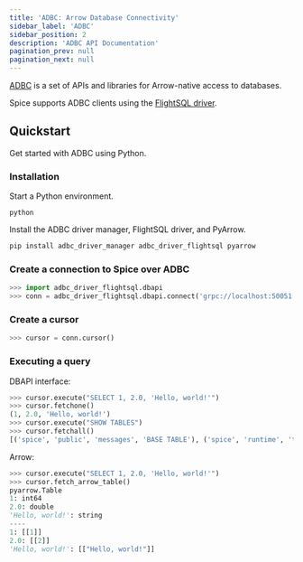 ```yaml
---
title: 'ADBC: Arrow Database Connectivity'
sidebar_label: 'ADBC'
sidebar_position: 2
description: 'ADBC API Documentation'
pagination_prev: null
pagination_next: null
---
```


[ADBC](https://arrow.apache.org/adbc) is a set of APIs and libraries for Arrow-native access to databases.

Spice supports ADBC clients using the [FlightSQL driver](https://arrow.apache.org/adbc/current/driver/flight_sql.html).

## Quickstart

Get started with ADBC using Python.

### Installation

Start a Python environment.

```shell
python
```

Install the ADBC driver manager, FlightSQL driver, and PyArrow.

```python
pip install adbc_driver_manager adbc_driver_flightsql pyarrow
```

### Create a connection to Spice over ADBC

```python
>>> import adbc_driver_flightsql.dbapi
>>> conn = adbc_driver_flightsql.dbapi.connect('grpc://localhost:50051')
```

### Create a cursor

```python
>>> cursor = conn.cursor()
```

### Executing a query

DBAPI interface:

```python
>>> cursor.execute("SELECT 1, 2.0, 'Hello, world!'")
>>> cursor.fetchone()
(1, 2.0, 'Hello, world!')
>>> cursor.execute("SHOW TABLES")
>>> cursor.fetchall()
[('spice', 'public', 'messages', 'BASE TABLE'), ('spice', 'runtime', 'task_history', 'BASE TABLE'), ('spice', 'information_schema', 'tables', 'VIEW'), ('spice', 'information_schema', 'views', 'VIEW'), ('spice', 'information_schema', 'columns', 'VIEW'), ('spice', 'information_schema', 'df_settings', 'VIEW'), ('spice', 'information_schema', 'schemata', 'VIEW')]
```

Arrow:

```python
>>> cursor.execute("SELECT 1, 2.0, 'Hello, world!'")
>>> cursor.fetch_arrow_table()
pyarrow.Table
1: int64
2.0: double
'Hello, world!': string
----
1: [[1]]
2.0: [[2]]
'Hello, world!': [["Hello, world!"]]
```

